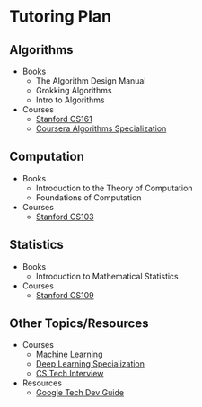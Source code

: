 # Tutoring Plan

## Algorithms
* Books
    - The Algorithm Design Manual
    - Grokking Algorithms
    - Intro to Algorithms
* Courses
    - [Stanford CS161](http://web.stanford.edu/class/cs161/)
    - [Coursera Algorithms Specialization](https://www.coursera.org/specializations/algorithms)

## Computation
* Books
    - Introduction to the Theory of Computation
    - Foundations of Computation
* Courses
    - [Stanford CS103](http://web.stanford.edu/class/cs103/)

## Statistics
* Books
    - Introduction to Mathematical Statistics
* Courses
    - [Stanford CS109](http://web.stanford.edu/class/cs109/)

## Other Topics/Resources
* Courses
    - [Machine Learning](https://www.coursera.org/learn/machine-learning/home/welcome)
    - [Deep Learning Specialization](https://www.coursera.org/specializations/deep-learning)
    - [CS Tech Interview](https://www.coursera.org/learn/cs-tech-interview)
* Resources
    - [Google Tech Dev Guide](https://techdevguide.withgoogle.com/)
